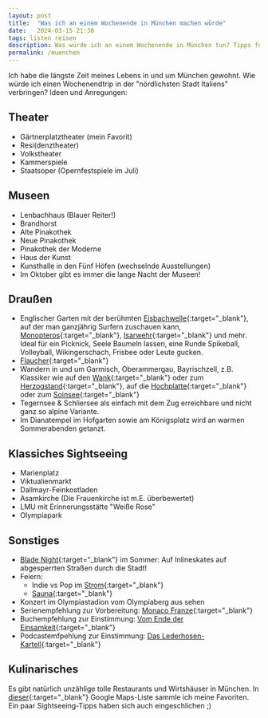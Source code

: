 ```yaml
---
layout: post
title:  "Was ich an einem Wochenende in München machen würde"
date:   2024-03-15 21:30
tags: listen reisen
description: Was würde ich an einem Wochenende in München tun? Tipps für Kultur, Sightseeing, Essen und mehr!
permalink: /muenchen
---
```


Ich habe die längste Zeit meines Lebens in und um München gewohnt. Wie würde ich einen Wochenendtrip in der "nördlichsten Stadt Italiens" verbringen? Ideen und Anregungen: 

## Theater
- Gärtnerplatztheater (mein Favorit)
- Resi(denztheater)
- Volkstheater
- Kammerspiele
- Staatsoper (Opernfestspiele im Juli)

## Museen
- Lenbachhaus (Blauer Reiter!)
- Brandhorst
- Alte Pinakothek
- Neue Pinakothek
- Pinakothek der Moderne
- Haus der Kunst
- Kunsthalle in den Fünf Höfen (wechselnde Ausstellungen)
- Im Oktober gibt es immer die lange Nacht der Museen!

## Draußen
- Englischer Garten mit der berühmten [Eisbachwelle](https://maps.app.goo.gl/FzcANdQ2jHUkSfvD8){:target="_blank"}, auf der man ganzjährig Surfern zuschauen kann, [Monopteros](https://maps.app.goo.gl/9gLFjWyvnY8pr8X76){:target="_blank"}, [Isarwehr](https://maps.app.goo.gl/zejXbFmiyJz3DTVV6){:target="_blank"} und mehr. Ideal für ein Picknick, Seele Baumeln lassen, eine Runde Spikeball, Volleyball, Wikingerschach, Frisbee oder Leute gucken.
- [Flaucher](https://maps.app.goo.gl/TiUcPSw5C4oYWnj7A){:target="_blank"}
- Wandern in und um Garmisch, Oberammergau, Bayrischzell, z.B. Klassiker wie auf den [Wank](https://www.komoot.com/de-de/smarttour/13479247?ref=wdd){:target="_blank"} oder zum [Herzogstand](https://www.komoot.com/de-de/smarttour/1048759593?ref=wdd){:target="_blank"}, auf die [Hochplatte](https://www.komoot.com/de-de/smarttour/493007?ref=wdd){:target="_blank"} oder zum [Soinsee](https://www.komoot.com/de-de/smarttour/15796154?ref=wdd){:target="_blank"}
- Tegernsee & Schliersee als einfach mit dem Zug erreichbare und nicht ganz so alpine Variante.
- Im Dianatempel im Hofgarten sowie am Königsplatz wird an warmen Sommerabenden getanzt.

## Klassiches Sightseeing
- Marienplatz
- Viktualienmarkt
- Dallmayr-Feinkostladen
- Asamkirche (Die Frauenkirche ist m.E. überbewertet)
- LMU mit Erinnerungsstätte "Weiße Rose"
- Olympiapark
    
## Sonstiges
- [Blade Night](https://bladenight-muenchen.de/){:target="_blank"} im Sommer: Auf Inlineskates auf abgesperrten Straßen durch die Stadt!
- Feiern:
    - Indie vs Pop im [Strom](https://strom-muc.de/){:target="_blank"}
    - [Sauna](https://maps.app.goo.gl/8DbZmxdAcNEdn9wX6){:target="_blank"}
- Konzert im Olympiastadion vom Olympiaberg aus sehen
- Serienempfehlung zur Vorbereitung: [Monaco Franze](https://www.netflix.com/de/title/81339094){:target="_blank"}
- Buchempfehlung zur Einstimmung: [Vom Ende der Einsamkeit](https://amzn.eu/d/bnaStBq){:target="_blank"}
- Podcastemfpehlung zur Einstimmung: [Das Lederhosen-Kartell](https://studio-bummens.de/produktionen/podcast/das-lederhosen-kartell/){:target="_blank"}

## Kulinarisches

Es gibt natürlich unzählige tolle Restaurants und Wirtshäuser in München. In [dieser](https://maps.app.goo.gl/YN2Fs9jQMV4Zqm3m7){:target="_blank"} Google Maps-Liste sammle ich meine Favoriten. Ein paar Sightseeing-Tipps haben sich auch eingeschlichen ;)

<!--
https://www.sueddeutsche.de/muenchen/ausgehen-muenchen-bars-erstsemester-1.2921919
https://www.sueddeutsche.de/bildung/studentenatlas-muenchen-so-lebt-es-sich-in-der-uni-stadt-muenchen-1.2157169
https://www.sueddeutsche.de/muenchen/brunch-sonntag-fruehstueck-muenchen-cafes-tipps-1.5747927>
-->
